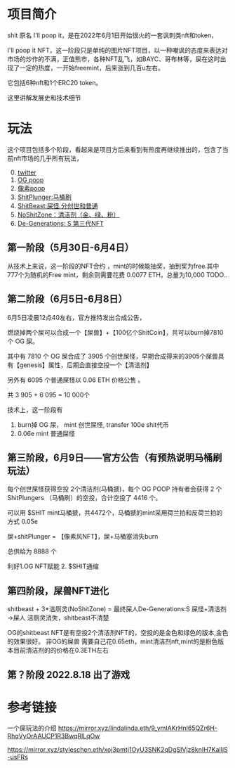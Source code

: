 # 项目简介

shit 原名 I'll poop it，是在2022年6月1日开始很火的一套讽刺类nft和token，

I'll poop it NFT，这一阶段只是单纯的图片NFT项目，以一种嘲讽的态度来表达对市场的炒作的不满，正值熊市，各种NFT乱飞，如BAYC、哥布林等，屎在这时出现了一定的热度，一开始freemint，后来涨到几百u左右。

它包括6种nft和1个ERC20 token。

这里讲解发展史和技术细节

# 玩法

这个项目包括多个阶段，看起来是项目方后来看到有热度再继续推出的，包含了当前nft市场的几乎所有玩法，

0. [twitter](https://twitter.com/pieceofshit_wtf)
1. [OG poop](https://opensea.io/collection/pieceofshit-wtf)
2. [像素poop](https://opensea.io/collection/pixelverse-poops/activity)
3. [ShitPlunger:马桶刷](https://opensea.io/collection/shitplunger/activity)
4. [ShitBeast:屎怪.分创世和普通](https://opensea.io/collection/shitbeast/activity)
5. [NoShitZone：清洁剂（金、绿、粉）](https://opensea.io/collection/noshitzone/activity)
6. [De-Generations: S 第三代NFT](https://opensea.io/collection/de-generations-s)

## 第一阶段（5月30日-6月4日） 

从技术上来说，这一阶段的NFT合约 ，mint的时候能抽奖，抽到奖为free.其中777个为随机的Free mint，剩余则需要花费 0.0077 ETH，总量为10,000
TODO..

## 第二阶段（6月5日-6月8日）
6月5日凌晨12点40左右，官方推特发出合成公告，

燃烧掉两个屎可以合成一个【屎兽】+【100亿个ShitCoin】，共可以burn掉7810个 OG 屎。

其中有 7810 个 OG 屎合成了 3905 个创世屎怪，早期合成得来的3905个屎兽具有【genesis】属性，后期会直接空投一个【清洁剂】

另外有 6095 个普通屎怪以 0.06 ETH 价格公售 。

共 3 905 + 6 095 = 10 000个

技术上，这一阶段有 

1. burn掉 OG 屎， mint 创世屎怪, transfer 100e shit代币
2. 0.06e mint 普通屎怪

## 第三阶段，6月9日——官方公告（有预热说明马桶刷玩法）

每个创世屎怪获得空投 2个清洁剂(马桶搋)，每个 OG POOP 持有者会获得 2 个 ShitPlungers （马桶刷）的空投，合计空投了 4416 个。

可以用 $SHIT mint马桶搋，共4472个，马桶搋的mint采用荷兰拍和反荷兰拍的方式 0.05e

屎+shitPlunger = 【像素风NFT】，屎+马桶塞消失burn

总供给为 8888 个

利好1.OG NFT赋能 2. $SHIT通缩

## 第四阶段，屎兽NFT进化

shitbeast + 3*洁厕灵(NoShitZone) = 最终屎人De-Generations:S
屎怪+清洁剂→屎人
洁厕灵消失，shitbeast不清楚

OG的shitbeast NFT是有空投2个清洁剂NFT的，空投的是金色和绿色的版本,金色的效果很好。
非OG的屎兽  需要自己花0.65eth，mint清洁剂nft,mint的是粉色版本目前清洁剂的的价格在0.3ETH左右

## 第？阶段 2022.8.18 出了游戏

# 参考链接

一个屎玩法的介绍
https://mirror.xyz/lindalinda.eth/9_ymIAKrHnl65QZr6H-RhqVyOrAAUCP1R3BwqRlLqOw

https://mirror.xyz/styleschen.eth/xoj3pmtj1OyU3SNK2qDgSIVjz8knIH7KaIljS-usFRs